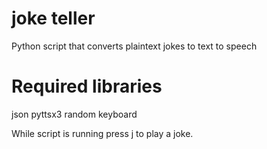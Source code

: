 # joke teller
Python script that converts plaintext jokes to text to speech

# Required libraries
json
pyttsx3
random
keyboard

While script is running press j to play a joke.
